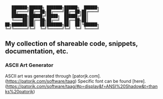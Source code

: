     
       ███████╗██████╗ ███████╗██████╗  ██████╗
       ██╔════╝██╔══██╗██╔════╝██╔══██╗██╔════╝
       ███████╗██████╔╝█████╗  ██████╔╝██║     
       ╚════██║██╔══██╗██╔══╝  ██╔══██╗██║     
    ██╗███████║██║  ██║███████╗██║  ██║╚██████╗
    ╚═╝╚══════╝╚═╝  ╚═╝╚══════╝╚═╝  ╚═╝ ╚═════╝
                                               

## My collection of shareable code, snippets, documentation, etc.

### ASCII Art Generator
ASCII art was generated through [patorjk.com].(https://patorjk.com/software/taag)
Specific font can be found [here].(https://patorjk.com/software/taag/#p=display&f=ANSI%20Shadow&t=thanks%20patorjk)